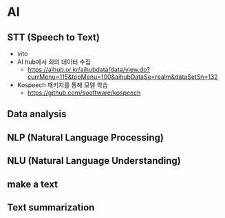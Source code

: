# AI

## STT (Speech to Text)

- vito
- AI hub에서 회의 데이터 수집
  - https://aihub.or.kr/aihubdata/data/view.do?currMenu=115&topMenu=100&aihubDataSe=realm&dataSetSn=132
- Kospeech 패키지를 통해 모델 학습
  - https://github.com/sooftware/kospeech

## Data analysis

## NLP (Natural Language Processing)

## NLU (Natural Language Understanding)

## make a text

## Text summarization
